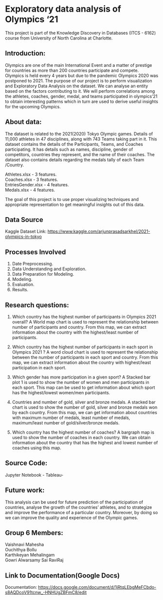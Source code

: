 # Exploratory data analysis of Olympics ‘21

This project is part of the Knowledge Discovery in Databases (ITCS - 6162) course from University of North Carolina at Charlotte.

## Introduction:
Olympics are one of the main International Event and a matter of prestige for countries as more than 200 countries participate and compete. Olympics is held every 4 years but due to the pandemic Olympics 2020 was postponed to 2021. The purpose of our project is to perform visualization and Exploratory Data Analysis on the dataset. We can analyse an entity based on the factors contributing to it. We will perform correlations among the athletes, coaches, gender, medal, and teams participated in olympics’21 to obtain interesting patterns which in turn are used to derive useful insights for the upcoming Olympics.

## About data:
The dataset is related to the 2021(2020) Tokyo Olympic games. Details of 11,000 athletes in 47 disciplines, along with 743 Teams taking part in it.
This dataset contains the details of the Participants, Teams, and Coaches participating. It has details such as names, discipline, gender of competitors, countries they represent, and the name of their coaches.
The dataset also contains details regarding the medals tally of each Team /Country.

Athletes.xlsx - 3 features.  
Coaches.xlsx - 3 features.  
EntriesGender.xlsx - 4 features.  
Medals.xlsx - 4 features.  

The goal of this project is to use proper visualizing techniques and appropriate representation to get meaningful insights out of this data.

## Data Source
Kaggle Dataset Link: https://www.kaggle.com/arjunprasadsarkhel/2021-olympics-in-tokyo

## Processes Involved
1. Date Preprocessing.  
2. Data Understanding and Exploration.  
3. Data Preparation for Modeling.  
4. Modeling.  
5. Evaluation.
6. Results.  

## Research questions:
1. Which country has the highest number of participants in Olympics 2021 overall?
A World map chart is used to represent the relationship between number of participants and country. From this map, we can extract information about the country with the highest/least number of participants.
 
2. Which country has the highest number of participants in each sport in Olympics 2021 ?
A word cloud chart is used to represent the relationship between the number of participants in each sport and country. From this map, we can extract information about the country with highest/least participation in each sport.

3. Which gender has more participation in a given sport?
A Stacked bar plot 1 is used to show the number of women and men participants in each sport. This map can be used to get information about which sport has the highest/lowest women/men participants.

4. Countries and number of gold, silver and bronze medals.
A stacked bar chart is used to show the number of gold, silver and bronze medals won by each country. From this map, we can get information about countries with maximum number of medals, least number of medals, maximum/least number of gold/silver/bronze medals.

5. Which country has the highest number of coaches?
A bargraph map is used to show the number of coaches in each country. We can obtain information about the country that has the highest and lowest number of coaches using this map.

## Source Code:
Jupyter Notebook - 
Tableau- 

## Future work:
This analysis can be used for future prediction of the participation of countries, analyse the growth of the countries’ athletes, and to strategize and improve the performance of a particular country. Moreover, by doing so we can improve the quality and experience of the Olympic games.

## Group 6 Members:
Vaishnavi Mahesha  
Ouchithya Bollu  
Karthikeyan Mehalingam  
Gowri Alwarsamy
Sai RaviRaj

## Link to Documentation(Google Docs)
Documentation: https://docs.google.com/document/d/1jRtqLEbgMeFCbdo-s8AQDcoV91tcnw_-HNHUgZBFmC8/edit
